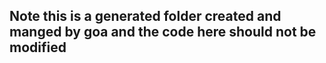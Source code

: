 ## Note this is a generated folder created and manged by goa  and the code here should not be modified
